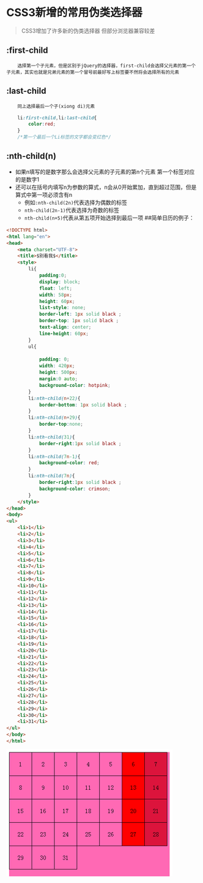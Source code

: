 # CSS3新增的常用伪类选择器
 >CSS3增加了许多新的伪类选择器 但部分浏览器兼容较差
## :first-child
        选择第一个子元素，但是区别于jQuery的选择器，first-child会选择父元素的第一个子元素，其实也就是兄弟元素的第一个冒号前最好写上标签要不然将会选择所有的元素
## :last-child
        同上选择最后一个子(xiong di)元素
```css
    li:first-child,li:last-child{
        color:red;
    }
    /*第一个最后一个Li标签的文字都会变红色*/
```
## :nth-child(n)
* 如果n填写的是数字那么会选择父元素的子元素的第n个元素 第一个标签对应的是数字1
* 还可以在括号内填写n为参数的算式，n会从0开始累加，直到超过范围，但是算式中第一项必须含有n
    * 例如`:nth-child(2n)`代表选择为偶数的标签
    * `nth-child(2n-1)`代表选择为奇数的标签
    * `nth-child(n+5)`代表从第五项开始选择到最后一项
##简单日历的例子：
```html
<!DOCTYPE html>
<html lang="en">
<head>
    <meta charset="UTF-8">
    <title>$别看我$</title>
    <style>
        li{
            padding:0;
            display: block;
            float: left;
            width: 58px;
            height: 60px;
            list-style: none;
            border-left: 1px solid black ;
            border-top: 1px solid black ;
            text-align: center;
            line-height: 60px;
        }
        ul{

            padding: 0;
            width: 420px;
            height: 500px;
            margin:0 auto;
            background-color: hotpink;
        }
        li:nth-child(n+22){
            border-bottom: 1px solid black ;
        }
        li:nth-child(n+29){
            border-top:none;
        }
        li:nth-child(31){
            border-right:1px solid black ;
        }
        li:nth-child(7n-1){
            background-color: red;
        }
        li:nth-child(7n){
            border-right:1px solid black ;
            background-color: crimson;
        }
    </style>
</head>
<body>
<ul>
    <li>1</li>
    <li>2</li>
    <li>3</li>
    <li>4</li>
    <li>5</li>
    <li>6</li>
    <li>7</li>
    <li>8</li>
    <li>9</li>
    <li>10</li>
    <li>11</li>
    <li>12</li>
    <li>13</li>
    <li>14</li>
    <li>15</li>
    <li>16</li>
    <li>17</li>
    <li>18</li>
    <li>19</li>
    <li>20</li>
    <li>21</li>
    <li>22</li>
    <li>23</li>
    <li>24</li>
    <li>25</li>
    <li>26</li>
    <li>27</li>
    <li>28</li>
    <li>29</li>
    <li>30</li>
    <li>31</li>
</ul>
</body>
</html>
```
 ![日历1](images/data1.png)



